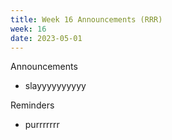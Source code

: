 ```yaml
---
title: Week 16 Announcements (RRR)
week: 16
date: 2023-05-01
---
```


Announcements
- slayyyyyyyyyy

Reminders
- purrrrrrr

